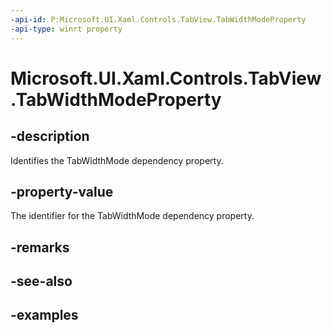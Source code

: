 ```yaml
---
-api-id: P:Microsoft.UI.Xaml.Controls.TabView.TabWidthModeProperty
-api-type: winrt property
---
```


# Microsoft.UI.Xaml.Controls.TabView.TabWidthModeProperty

<!--
public static Windows.UI.Xaml.DependencyProperty TabWidthModeProperty { get; }
-->

## -description

Identifies the TabWidthMode dependency property.

## -property-value

The identifier for the TabWidthMode dependency property.

## -remarks

## -see-also

## -examples

